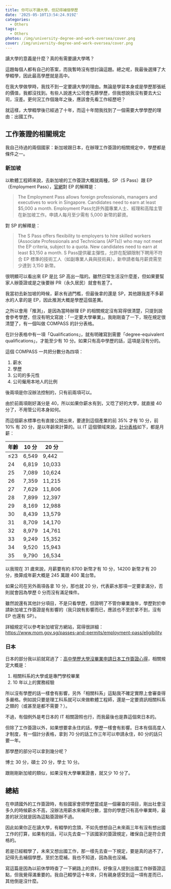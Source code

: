 ```yaml
---
title: 你可以不讀大學，但記得補個學歷
date: '2025-05-10T13:54:24.919Z'
categories:
  - Others
tags:
  - Others
photos: /img/university-degree-and-work-oversea/cover.png
cover: /img/university-degree-and-work-oversea/cover.png
---
```


讀大學的意義是什麼？真的有需要讀大學嗎？

這題每個人都有自己的答案，而我暫時沒有想討論這題。總之呢，我最後選擇了大學輟學，因此最高學歷就是高中。

在我大學做學時，我找不到一定要讀大學的理由。無論是學習本身或是學歷那張紙的價值，我都沒找到。有些人說進大公司會先篩學歷，但我想說我沒有要去大公司，沒差。更何況工作個幾年之後，應該會先看工作經歷吧？

就這樣，大學輟學後已經過了十年，而這十年間我找到了一個需要大學學歷的理由：出國工作。

## 工作簽證的相關規定

我自己待過的兩個國家：新加坡跟日本，在辦理工作簽證的相關規定中，學歷都是條件之一。

### 新加坡

以軟體工程師來說，去新加坡的工作簽證大概就兩種，SP（S Pass）跟 EP（Employment Pass），[官網](https://www.mom.gov.sg/passes-and-permits/employment-pass)對 EP 的解釋是：

> The Employment Pass allows foreign professionals, managers and executives to work in Singapore. Candidates need to earn at least $5,000 a month.
> Employment Pass允許外國專業人士、經理和高階主管在新加坡工作。申請人每月至少需有 5,000 新幣的薪資。

對 SP 的解釋是：

> The S Pass offers flexibility to employers to hire skilled workers (Associate Professionals and Technicians (APTs)) who may not meet the EP criteria, subject to a quota. New candidates need to earn at least $3,150 a month.
> S Pass提供雇主彈性，允許在配額限制下聘用不符合 EP 標準的技術工人（如副專業人員與技術員）。新申請者每月薪資需至少達到 3,150 新幣。

很明顯可以看出來 EP 是比 SP 高出一階的。雖然日常生活沒什麼差，但如果要幫家人辦簽證或是之後要辦 PR（永久居民）就會有差了。

我當初去新加坡的時候，薪水有過門檻，但最後拿的還是 SP，其他跟我差不多薪水的人拿的是 EP，因此推測大概是學歷這個差異。

之所以會用「推測」，是因為當時辦理 EP 的相關規定沒有寫得很清楚，只提到說會參考學歷，但沒有明文寫說：「一定要大學畢業」。我剛剛查了一下，現在規定很清楚了，有一個叫做 COMPASS 的計分表格。

在計分表格中有一項「Qualifications」，就有明確寫到需要「degree-equivalent qualifications」，才能至少有 10 分。如果只有高中學歷的話，這項是沒有分的。

這個 COMPASS 一共把分數分為四項：

1. 薪水
2. 學歷
3. 公司的多元性
4. 公司僱用本地人的比例

後兩項是你沒辦法控制的，只有前兩項可以。

由於前兩項剛好滿分是 40，所以如果你薪水有到，又唸了好的大學，就直接 40 分了，不用管公司本身如何。

而這個薪水標準也有直接公開出來，要達到這個產業的前 35% 才有 10 分，前 10% 有 20 分，是以年齡來計算的。以 IT 這個領域來說，[計分表格](https://www.mom.gov.sg/-/media/mom/documents/work-passes-and-permits/compass/c1-salary-benchmarks-upcoming.pdf)如下，都是月薪：

| 年齡 | 10 分 | 20 分 |
|-----|-----------------------------------------------------|-----------------------------------------------------|
| ≤23 | 6,549                                               | 9,442                                               |
| 24  | 6,819                                               | 10,033                                              |
| 25  | 7,089                                               | 10,624                                              |
| 26  | 7,359                                               | 11,215                                              |
| 27  | 7,629                                               | 11,806                                              |
| 28  | 7,899                                               | 12,397                                              |
| 29  | 8,169                                               | 12,988                                              |
| 30  | 8,439                                               | 13,579                                              |
| 31  | 8,709                                               | 14,170                                              |
| 32  | 8,979                                               | 14,761                                              |
| 33  | 9,249                                               | 15,352                                              |
| 34  | 9,520                                               | 15,943                                              |
| 35  | 9,790                                               | 16,534                                              |

以我現在 31 歲來說，月薪要有約 8700 新幣才有 10 分，14200 新幣才有 20 分，換算成年薪大概是 245 萬跟 400 萬台幣。

如果公司在另外兩項各拿 10 分，那也就 20 分，代表薪水那項一定要拿滿分，否則就會因為學歷 0 分而沒有滿足條件。

雖然說還有其他計分項目，不是只看學歷，但證明了不管你畢業幾年，學歷對於申請新加坡工作簽證是有影響的（我只說有影響而已，應該也不至於拿不到，沒有 EP 也還有 SP）。

詳細規定可以參考新加坡官方網站，寫得很詳細：https://www.mom.gov.sg/passes-and-permits/employment-pass/eligibility

### 日本

日本的部分我以前就寫過了：[高中學歷大學沒畢業申請日本工作簽證心得](https://life.huli.tw/2023/10/22/japan-working-visa-without-college-degree/)，相關規定大概是：

1. 相關科系的大學或是專門學校畢業
2. 10 年以上的實務經驗

所以沒有學歷的話一樣會有影響，另外「相關科系」這點我不確定實際上會審查得多嚴格。例如說只要是理工科系就可以來做軟體工程師，還是一定要資訊相關科系之類的（或甚至是都不需要？）。

不過，有個例外是考日本的 IT 相關證照也行，而我最後也是靠這個來日本的。

但除了工作簽證以外，如果想要拿永住的話，學歷一樣會有影響。日本有個高度人才制度，有一個計分表格，拿到 70 分的話工作三年可以申請永住，80 分的話只要一年。

那學歷的部分可以拿到幾分呢？

博士 30 分，碩士 20 分，學士 10 分。

跟剛剛新加坡的類似，如果沒有大學畢業證書，就又少 10 分了。

## 總結

在申請國外的工作簽證時，有些國家會把學歷當成是一個審查的項目，剛出社會沒多久的時候薪水不高，沒辦法用薪水來補齊分數，當你的學歷只有高中畢業時，最差的狀況就是因為這點簽證辦不過。

因此如果你正在讀大學，有輟學的念頭，不如先想想自己未來兩三年有沒有想出國工作的打算，如果有的話，可以先去查一下該國家的簽證規定，確保自己是符合資格的。

若是已經輟學了，未來又想出國工作，那一樣先去查一下規定，要是真的過不了，記得先去補個學歷。至於怎麼補，我也不知道，因為我也沒補。

寫這篇是因為以前休學時查了一下網路上的資料，好像沒人提到出國工作辦簽證這點，但我覺得滿重要的。我自己輟學這十年來，只有親身感受到這一項有差而已，其他倒是沒什麼。

